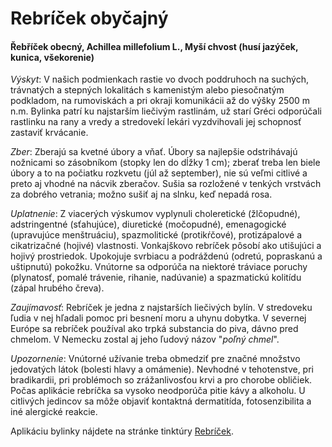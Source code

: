 Rebríček obyčajný
=================

#### Řebříček obecný, Achillea millefolium L., Myší chvost (husí jazýček, kunica, všekorenie)

*Výskyt*: V našich podmienkach rastie vo dvoch poddruhoch na suchých, trávnatých
a stepných lokalitách s kamenistým alebo piesočnatým podkladom, na rumoviskách a
pri okraji komunikácii až do výšky 2500 m n.m. Bylinka patrí ku najstarším
liečivým rastlinám, už starí Gréci odporúčali rastlinku na rany a vredy a
stredovekí lekári vyzdvihovali jej schopnosť zastaviť krvácanie.

*Zber*: Zberajú sa kvetné úbory a vňať. Úbory sa najlepšie odstrihávajú
nožnicami so zásobníkom (stopky len do dĺžky 1 cm); zberať treba len biele úbory
a to na počiatku rozkvetu (júl až september), nie sú veľmi citlivé a preto aj
vhodné na nácvik zberačov. Sušia sa rozložené v tenkých vrstvách za dobrého
vetrania; možno sušiť aj na slnku, keď nepadá rosa.

*Uplatnenie*: Z viacerých výskumov vyplynuli choleretické (žlčopudné),
adstringentné (sťahujúce), diuretické (močopudné), emenagogické (upravujúce
menštruáciu), spazmolitické (protikŕčové), protizápalové a cikatrizačné (hojivé)
vlastnosti. Vonkajškovo rebríček pôsobí ako utišujúci a hojivý prostriedok.
Upokojuje svrbiacu a podráždenú (odretú, popraskanú a uštipnutú) pokožku.
Vnútorne sa odporúča na niektoré tráviace poruchy (plynatosť, pomalé trávenie,
rihanie, nadúvanie) a spazmatickú kolitídu (zápal hrubého čreva).

*Zaujímavosť*: Rebríček je jedna z najstarších liečivých bylín. V stredoveku
ľudia v nej hľadali pomoc pri besnení moru a uhynu dobytka. V severnej Európe sa
rebríček používal ako trpká substancia do piva, dávno pred chmelom. V Nemecku
zostal aj jeho ľudový názov "*poľný chmel*".

*Upozornenie*: Vnútorné užívanie treba obmedziť pre značné množstvo jedovatých
látok (bolesti hlavy a omámenie). Nevhodné v tehotenstve, pri bradikardii, pri
problémoch so zrážanlivosťou krvi a pro chorobe obličiek. Počas aplikácie
rebríčka sa vysoko neodporúča pitie kávy a alkoholu. U citlivých jedincov sa
môže objaviť kontaktná dermatitída, fotosenzibilita a iné alergické reakcie.

Aplikáciu bylinky nájdete na stránke tinktúry
[Rebríček](/tinktury/rebricek).

